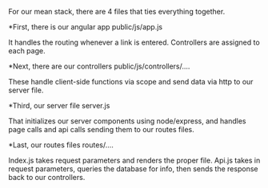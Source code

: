 For our mean stack, there are 4 files that ties everything together.


*First, there is our angular app
public/js/app.js

It handles the routing whenever a link is entered. Controllers are assigned to each page.


*Next, there are our controllers
public/js/controllers/....

These handle client-side functions via scope and send data via http to our server file.

*Third, our server file
server.js

That initializes our server components using node/express, and handles page calls and api calls sending them to our routes files.

*Last, our routes files
routes/....

Index.js takes request parameters and renders the proper file.
Api.js takes in request parameters, queries the database for info, then sends the response back to our controllers.
